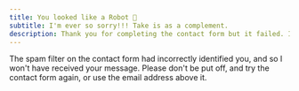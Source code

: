 ```yaml
---
title: You looked like a Robot 🤖
subtitle: I'm ever so sorry!!! Take is as a complement.
description: Thank you for completing the contact form but it failed. It looked like you weren't a real person.
---
```


The spam filter on the contact form had incorrectly identified you, and so I won't have received your message. Please don't be put off, and try the contact form again, or use the email address above it.

